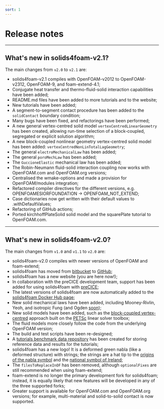 ```yaml
---
sort: 1
---
```


# Release notes

---

## What's new in solids4foam-v2.1?

The main changes from `v2.0` to `v2.1` are:

- solids4foam-v2.1 compiles with OpenFOAM-v2012 to OpenFOAM-v2312, OpenFOAM-9,
  and foam-extend-4.1;
- Conjugate heat transfer and thermo-fluid-solid interaction capabilities have
  been added;
- README.md files have been added to more tutorials and to the website;
- New tutorials have been added;
- A segment-to-segment contact procedure has been added to the `solidContact`
  boundary condition;
- Many bugs have been fixed, and refactorings have been performed;
- A new general vertex-centred solid model `vertexCentredLinearGeometry` has
  been created, allowing run-time selection of a block-coupled, segregated or
  explicit solution algorithm;
- A new block-coupled nonlinear geometry vertex-centred solid model has been
  added: `vertexCentredNonLinTotalLagGeometry`;
- The general `electroMechanicalLaw` has been added;
- The general `poroMechLaw` has been added;
- The `GuccioneElastic` mechanical law has been added;
- The Robin-Neumann fluid-solid interaction coupling now works with OpenFOAM.com
  and OpenFOAM.org versions;
- Centralised the wmake-options and made a provision for OpenFOAM/modules
  integration;
- Refactored compiler directives for the different versions, e.g.
  OPENFOAMESIORFOUNDATION -> OPENFOAM_NOT_EXTEND;
- Case dictionaries now get written with their default values to
  <dictName>.withDefaultValues;
- Refactoring of GitHub actions;
- Ported kirchhoffPlateSolid solid model and the squarePlate tutorial to
  OpenFOAM.com.

---

## What's new in solids4foam-v2.0?

The main changes from `v1.0` and `v1.1` to `v2.0` are:

- solids4foam-v2.0 compiles with newer versions of OpenFOAM and foam-extend;
- solids4foam has moved from
  [bitbucket](https://bitbucket.org/philip_cardiff/solids4foam-release/src/master/)
  to [GitHub](https://github.com/solids4foam/solids4foam);
- solids4foam has a new website (you are here now!);
- In collaboration with the preCICE development team, support has been added for
  using solids4foam with [preCICE](https://precice.org);
- The latest versions of solids4foam are now automatically added to the
  [solids4foam Docker Hub page](https://hub.docker.com/u/solids4foam);
- New solid mechanical laws have been added, including Mooney-Rivlin, Yeoh, and
  isotropic Fung (and Ogden
  [soon](https://github.com/solids4foam/solids4foam/issues/22));
- New solid models have been added, such as the
  [block-coupled vertex-centred](https://github.com/solids4foam/solids4foam/tree/nextRelease/src/solids4FoamModels/solidModels/vertexCentredLinGeomSolid)
  approach built on the [PETSc](https://petsc.org/release/) linear solver
  toolbox;
- The fluid models more closely follow the code from the underlying OpenFOAM
  version;
- The build and test scripts have been re-designed;
- A
  [tutorials benchmark data repository](https://github.com/solids4foam/solids4foam-tutorials-benchmark-data)
  has been created for storing reference data and results for the tutorials;
- solids4foam has a new logo! It is a deformed green nabla (like a deformed
  structure) with strings; the strings are a hat tip to the
  [origins of the nabla symbol](https://en.wikipedia.org/wiki/Nabla_symbol) and
  the
  [national symbol of Ireland](https://www.askaboutireland.ie/reading-room/life-society/life-society-in-ireland/overview-life-and-society/irelands-emblem/);
- The `filesToReplaceInOF` has been removed, although `optionalFixes` are still
  recommended when using foam-extend;
- foam-extend is no longer the primary development fork for solids4foam;
  instead, it is equally likely that new features will be developed in any of
  the three supported forks;
- Greater support is available for OpenFOAM.com and OpenFOAM.org versions; for
  example, multi-material and solid-to-solid contact is now supported.
